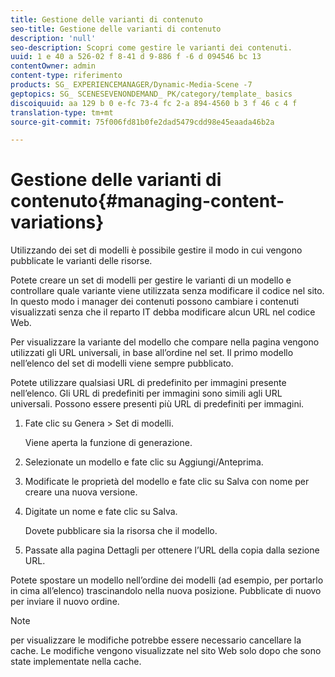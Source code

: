 ```yaml
---
title: Gestione delle varianti di contenuto
seo-title: Gestione delle varianti di contenuto
description: 'null'
seo-description: Scopri come gestire le varianti dei contenuti.
uuid: 1 e 40 a 526-02 f 8-41 d 9-886 f -6 d 094546 bc 13
contentOwner: admin
content-type: riferimento
products: SG_ EXPERIENCEMANAGER/Dynamic-Media-Scene -7
geptopics: SG_ SCENESEVENONDEMAND_ PK/category/template_ basics
discoiquuid: aa 129 b 0 e-fc 73-4 fc 2-a 894-4560 b 3 f 46 c 4 f
translation-type: tm+mt
source-git-commit: 75f006fd81b0fe2dad5479cdd98e45eaada46b2a

---
```



# Gestione delle varianti di contenuto{#managing-content-variations}

Utilizzando dei set di modelli è possibile gestire il modo in cui vengono pubblicate le varianti delle risorse.

Potete creare un set di modelli per gestire le varianti di un modello e controllare quale variante viene utilizzata senza modificare il codice nel sito. In questo modo i manager dei contenuti possono cambiare i contenuti visualizzati senza che il reparto IT debba modificare alcun URL nel codice Web.

Per visualizzare la variante del modello che compare nella pagina vengono utilizzati gli URL universali, in base all’ordine nel set. Il primo modello nell’elenco del set di modelli viene sempre pubblicato.

Potete utilizzare qualsiasi URL di predefinito per immagini presente nell’elenco. Gli URL di predefiniti per immagini sono simili agli URL universali. Possono essere presenti più URL di predefiniti per immagini.

1. Fate clic su Genera &gt; Set di modelli.

   Viene aperta la funzione di generazione.

1. Selezionate un modello e fate clic su Aggiungi/Anteprima.
1. Modificate le proprietà del modello e fate clic su Salva con nome per creare una nuova versione.
1. Digitate un nome e fate clic su Salva.

   Dovete pubblicare sia la risorsa che il modello.

1. Passate alla pagina Dettagli per ottenere l’URL della copia dalla sezione URL.

Potete spostare un modello nell’ordine dei modelli (ad esempio, per portarlo in cima all’elenco) trascinandolo nella nuova posizione. Pubblicate di nuovo per inviare il nuovo ordine.

>[!NOTE]
>
>per visualizzare le modifiche potrebbe essere necessario cancellare la cache. Le modifiche vengono visualizzate nel sito Web solo dopo che sono state implementate nella cache.

